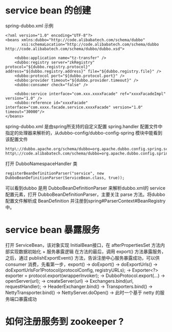 # service bean 的创建
spring-dubbo.xml 示例 

    <?xml version="1.0" encoding="UTF-8"?>
    <beans xmlns:dubbo="http://code.alibabatech.com/schema/dubbo"
           xsi:schemaLocation="http://code.alibabatech.com/schema/dubbo http://code.alibabatech.com/schema/dubbo/dubbo.xsd">
           
        <dubbo:application name="tz-transfer" />
        <dubbo:registry server="zkRegistry" protocol="${dubbo.registry.protocol}" address="${dubbo.registry.address}" file="${dubbo.registry.file}" />
        <dubbo:protocol port="${dubbo.protocol.port}" />
        <dubbo:provider timeout="${dubbo.provider.timeout}" />
        <dubbo:consumer check="false" />
        
        <dubbo:service interface="com.xxx.xxxxFacade" ref="xxxxFacadeImpl" version="1.0" />
        <dubbo:reference id="xxxxFacade" interface="com.xxxx.facade.service.xxxxFacade" version="1.0" timeout="30000"/>
    </beans>

spring-dubbo.xml 是由spring所支持的自定义配置 spring.handler 配置文件中指定的处理器来解析的，从dubbo-config/dubbo-config-spring 模块中能看到该配置文件

    http\://dubbo.apache.org/schema/dubbo=org.apache.dubbo.config.spring.schema.DubboNamespaceHandler
    http\://code.alibabatech.com/schema/dubbo=org.apache.dubbo.config.spring.schema.DubboNamespaceHandler

打开  DubboNamespaceHandler 类

    registerBeanDefinitionParser("service", new DubboBeanDefinitionParser(ServiceBean.class, true));
    
可以看到dubbo 是用 DubboBeanDefinitionParser 来解析dubbo.xml的 service 配置元素，打开 DubboBeanDefinitionParser，主要关注 parse 方法。将dubbo配置文件解析成 BeanDefinition 并注册到spring#ParserContext#BeanRegistry 中。

# service bean 暴露服务
打开 ServiceBean，该对象实现 InitialBean接口，在 afterPropertiesSet 方法内部实现数据初始化 + 服务暴露逻辑
在方法的最后，调用 export() 方法暴露服务，之后，通过 publishExportEvent() 方法，告诉注册中心服务暴露成功，可以供 consumer 消费，先看第一步，export() -> doExport() -> doExportUrls() -> doExportUrlsFor1Protocol(protocolConfig, registryURLs); -> Exporter<?> exporter = protocol.export(wrapperInvoker); -> DubboProtocol.export(...) -> openServer(url); -> createServer(url) -> Exchangers.bind(url, requestHandler); -> HeaderExchanger.bind() -> Transporters.bind() -> NettyTransporter.bind() -> NettyServer.doOpen() -> 此时一个基于 netty 的服务端口暴露成功

# 如何注册服务到 zookeeper ?
